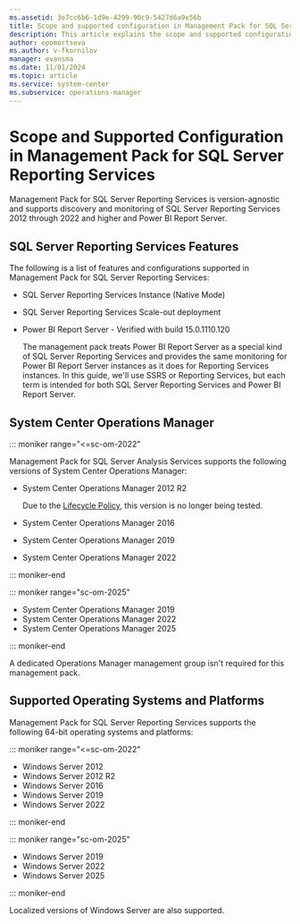 ```yaml
---
ms.assetid: 3e7cc6b6-1d9e-4299-90c9-5427d6a9e56b
title: Scope and supported configuration in Management Pack for SQL Server Reporting Services
description: This article explains the scope and supported configuration for Management Pack for SQL Server Reporting Services
author: epomortseva
ms.author: v-fkornilov
manager: evansma
ms.date: 11/01/2024
ms.topic: article
ms.service: system-center
ms.subservice: operations-manager
---
```


# Scope and Supported Configuration in Management Pack for SQL Server Reporting Services

Management Pack for SQL Server Reporting Services is version-agnostic and supports discovery and monitoring of SQL Server Reporting Services 2012 through 2022 and higher and Power BI Report Server.

## SQL Server Reporting Services Features

The following is a list of features and configurations supported in Management Pack for SQL Server Reporting Services:

- SQL Server Reporting Services Instance (Native Mode)

- SQL Server Reporting Services Scale-out deployment

- Power BI Report Server - Verified with build 15.0.1110.120

  The management pack treats Power BI Report Server as a special kind of SQL Server Reporting Services and provides the same monitoring for Power BI Report Server instances as it does for Reporting Services instances. In this guide, we'll use SSRS or Reporting Services, but each term is intended for both SQL Server Reporting Services and Power BI Report Server.

## System Center Operations Manager

::: moniker range="<=sc-om-2022"

Management Pack for SQL Server Analysis Services supports the following versions of System Center Operations Manager:

- System Center Operations Manager 2012 R2
  
  Due to the [Lifecycle Policy](/lifecycle/products/microsoft-system-center-2012-r2-operations-manager), this version is no longer being tested.
  
- System Center Operations Manager 2016
- System Center Operations Manager 2019
- System Center Operations Manager 2022

::: moniker-end

::: moniker range="sc-om-2025"

- System Center Operations Manager 2019
- System Center Operations Manager 2022
- System Center Operations Manager 2025

::: moniker-end

A dedicated Operations Manager management group isn't required for this management pack.

## Supported Operating Systems and Platforms

Management Pack for SQL Server Reporting Services supports the following 64-bit operating systems and platforms:

::: moniker range="<=sc-om-2022"

- Windows Server 2012
- Windows Server 2012 R2
- Windows Server 2016
- Windows Server 2019
- Windows Server 2022

::: moniker-end

::: moniker range="sc-om-2025"
- Windows Server 2019
- Windows Server 2022
- Windows Server 2025

::: moniker-end

Localized versions of Windows Server are also supported.
